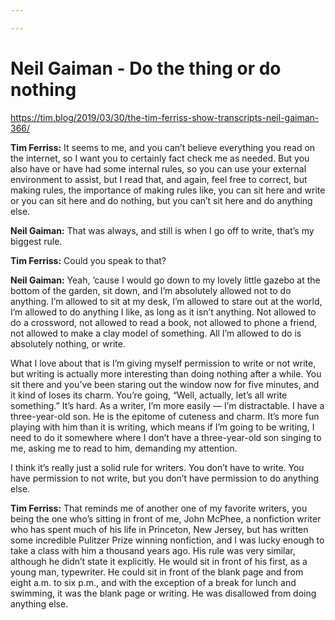 ```yaml
---

---
```

# Neil Gaiman - Do the thing or do nothing
https://tim.blog/2019/03/30/the-tim-ferriss-show-transcripts-neil-gaiman-366/

**Tim Ferriss:** It seems to me, and you can’t believe everything you read on the internet, so I want you to certainly fact check me as needed. But you also have or have had some internal rules, so you can use your external environment to assist, but I read that, and again, feel free to correct, but making rules, the importance of making rules like, you can sit here and write or you can sit here and do nothing, but you can’t sit here and do anything else.

**Neil Gaiman:** That was always, and still is when I go off to write, that’s my biggest rule.

**Tim Ferriss:** Could you speak to that?

**Neil Gaiman:** Yeah, ’cause I would go down to my lovely little gazebo at the bottom of the garden, sit down, and I’m absolutely allowed not to do anything. I’m allowed to sit at my desk, I’m allowed to stare out at the world, I’m allowed to do anything I like, as long as it isn’t anything. Not allowed to do a crossword, not allowed to read a book, not allowed to phone a friend, not allowed to make a clay model of something. All I’m allowed to do is absolutely nothing, or write.

What I love about that is I’m giving myself permission to write or not write, but writing is actually more interesting than doing nothing after a while. You sit there and you’ve been staring out the window now for five minutes, and it kind of loses its charm. You’re going, “Well, actually, let’s all write something.” It’s hard. As a writer, I’m more easily — I’m distractable. I have a three-year-old son. He is the epitome of cuteness and charm. It’s more fun playing with him than it is writing, which means if I’m going to be writing, I need to do it somewhere where I don’t have a three-year-old son singing to me, asking me to read to him, demanding my attention.

I think it’s really just a solid rule for writers. You don’t have to write. You have permission to not write, but you don’t have permission to do anything else.

**Tim Ferriss:** That reminds me of another one of my favorite writers, you being the one who’s sitting in front of me, John McPhee, a nonfiction writer who has spent much of his life in Princeton, New Jersey, but has written some incredible Pulitzer Prize winning nonfiction, and I was lucky enough to take a class with him a thousand years ago. His rule was very similar, although he didn’t state it explicitly. He would sit in front of his first, as a young man, typewriter. He could sit in front of the blank page and from eight a.m. to six p.m., and with the exception of a break for lunch and swimming, it was the blank page or writing. He was disallowed from doing anything else.